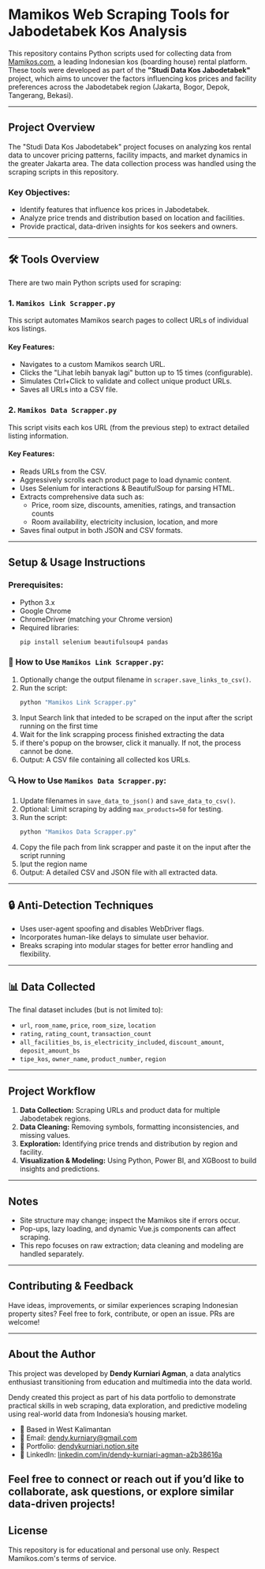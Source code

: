 # Mamikos Web Scraping Tools for Jabodetabek Kos Analysis

This repository contains Python scripts used for collecting data from [Mamikos.com](https://mamikos.com), a leading Indonesian kos (boarding house) rental platform. These tools were developed as part of the **"Studi Data Kos Jabodetabek"** project, which aims to uncover the factors influencing kos prices and facility preferences across the Jabodetabek region (Jakarta, Bogor, Depok, Tangerang, Bekasi).

---

## Project Overview

The "Studi Data Kos Jabodetabek" project focuses on analyzing kos rental data to uncover pricing patterns, facility impacts, and market dynamics in the greater Jakarta area. The data collection process was handled using the scraping scripts in this repository.

### Key Objectives:

- Identify features that influence kos prices in Jabodetabek.
- Analyze price trends and distribution based on location and facilities.
- Provide practical, data-driven insights for kos seekers and owners.

---

## 🛠️ Tools Overview

There are two main Python scripts used for scraping:

### 1. `Mamikos Link Scrapper.py`

This script automates Mamikos search pages to collect URLs of individual kos listings.

#### Key Features:

- Navigates to a custom Mamikos search URL.
- Clicks the "Lihat lebih banyak lagi" button up to 15 times (configurable).
- Simulates Ctrl+Click to validate and collect unique product URLs.
- Saves all URLs into a CSV file.

### 2. `Mamikos Data Scrapper.py`

This script visits each kos URL (from the previous step) to extract detailed listing information.

#### Key Features:

- Reads URLs from the CSV.
- Aggressively scrolls each product page to load dynamic content.
- Uses Selenium for interactions & BeautifulSoup for parsing HTML.
- Extracts comprehensive data such as:
  - Price, room size, discounts, amenities, ratings, and transaction counts
  - Room availability, electricity inclusion, location, and more
- Saves final output in both JSON and CSV formats.

---

## Setup & Usage Instructions

###  Prerequisites:

- Python 3.x
- Google Chrome
- ChromeDriver (matching your Chrome version)
- Required libraries:
  ```bash
  pip install selenium beautifulsoup4 pandas
  ```

### 🔎 How to Use `Mamikos Link Scrapper.py`:

1. Optionally change the output filename in `scraper.save_links_to_csv()`.
2. Run the script:
   ```bash
   python "Mamikos Link Scrapper.py"
   ```
3. Input Search link that inteded to be scraped on the input after the script running on the first time
4. Wait for the link scrapping process finished extracting the data
5. if there's popup on the browser, click it manually. If not, the process cannot be done.
6. Output: A CSV file containing all collected kos URLs.

### 🔍 How to Use `Mamikos Data Scrapper.py`:

1. Update filenames in `save_data_to_json()` and `save_data_to_csv()`.
3. Optional: Limit scraping by adding `max_products=50` for testing.
4. Run the script:
   ```bash
   python "Mamikos Data Scrapper.py"
   ```
5. Copy the file pach from link scrapper and paste it on the input after the script running
6. Iput the region name
7. Output: A detailed CSV and JSON file with all extracted data.

---

## 🔒 Anti-Detection Techniques

- Uses user-agent spoofing and disables WebDriver flags.
- Incorporates human-like delays to simulate user behavior.
- Breaks scraping into modular stages for better error handling and flexibility.

---

## 📊 Data Collected

The final dataset includes (but is not limited to):

- `url`, `room_name`, `price`, `room_size`, `location`
- `rating`, `rating_count`, `transaction_count`
- `all_facilities_bs`, `is_electricity_included`, `discount_amount`, `deposit_amount_bs`
- `tipe_kos`, `owner_name`, `product_number`, `region`

---

##  Project Workflow

1. **Data Collection:** Scraping URLs and product data for multiple Jabodetabek regions.
2. **Data Cleaning:** Removing symbols, formatting inconsistencies, and missing values.
3. **Exploration:** Identifying price trends and distribution by region and facility.
4. **Visualization & Modeling:** Using Python, Power BI, and XGBoost to build insights and predictions.

---

## Notes

- Site structure may change; inspect the Mamikos site if errors occur.
- Pop-ups, lazy loading, and dynamic Vue.js components can affect scraping.
- This repo focuses on raw extraction; data cleaning and modeling are handled separately.

---

## Contributing & Feedback

Have ideas, improvements, or similar experiences scraping Indonesian property sites? Feel free to fork, contribute, or open an issue. PRs are welcome!

---

## About the Author

This project was developed by **Dendy Kurniari Agman**, a data analytics enthusiast transitioning from education and multimedia into the data world. 

Dendy created this project as part of his data portfolio to demonstrate practical skills in web scraping, data exploration, and predictive modeling using real-world data from Indonesia’s housing market.

- 📍 Based in West Kalimantan
- 📧 Email: dendy.kurniary@gmail.com
- 🔗 Portfolio: [dendykurniari.notion.site](https://dendykurniari.notion.site/Personal-Portfolio-188c046abbad80c3bbcbe9195feb21c0)
- 💼 LinkedIn: [linkedin.com/in/dendy-kurniari-agman-a2b38616a](https://linkedin.com/in/dendy-kurniari-agman-a2b38616a)

Feel free to connect or reach out if you’d like to collaborate, ask questions, or explore similar data-driven projects!
---

## License

This repository is for educational and personal use only. Respect Mamikos.com's terms of service.

